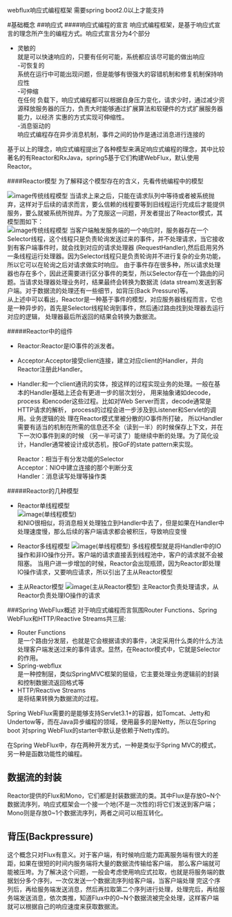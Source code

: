 webflux响应式编程框架 需要spring boot2.0以上才能支持

#基础概念
##响应式
####响应式编程的宣言
响应式编程框架，是基于响应式宣言的理念所产生的编程方式。响应式宣言分为4个部分  
- 灵敏的  
就是可以快速响应的，只要有任何可能，系统都应该尽可能的做出响应  
-可恢复的  
系统在运行中可能出现问题，但是能够有很强大的容错机制和修复机制保持响应性  
-可伸缩  
在任何 负载下，响应式编程都可以根据自身压力变化，请求少时，通过减少资源释放服务器的压力，负责大时能够通过扩展算法和软硬件的方式扩展服务器能力，以经济
实惠的方式实现可伸缩性。  
-消息驱动的  
响应式编程存在异步消息机制，事件之间的协作是通过消息进行连接的  

基于以上的理念，响应式编程提出了各种模型来满足响应式编程的理念，其中比较著名的有Reactor和RxJava，spring5基于它们构建WebFlux，默认使用Reactor。

####Reactor模型
为了解释这个模型存在的含义，先看传统编程中的模型  

![image传统线程模型](/photo/传统线程模型.jpg)
当请求上来之后，只能在请求队列中等待或者被系统抛弃，这样对于后续的请求而言，要么信赖的线程要等到旧线程运行完成后才能提供服务，要么就被系统所抛弃。为了克服这一问题，开发者提出了Reactor模式，其模型图如下：  
![image传统线程模型](/photo/传统线程模型.jpg)
当客户端触发服务端的一个响应时，服务器存在一个Selector线程，这个线程只是负责轮询发送过来的事件，并不处理请求，当它接收到有客户端事件时，就会找到对应的请求处理器
(RequestHandler),然后启用另外一条线程运行处理器。因为Selector线程只是负责轮询并不进行复杂的业务功能，所以它可以在轮询之后对请求做实时响应。
由于事件存在很多种，所以请求处理器也存在多个，因此还需要进行区分事件的类型，所以Selector存在一个路由的问题。当请求处理器处理业务时，结果最终会转换为数据流
(data stream)发送到客户端。对于数据流的处理还有一些细节，如背压(Back Pressure)等。  
从上述中可以看出，Reactor是一种基于事件的模型，对应服务器线程而言，它也是一种异步的，首先是Selector线程轮询到事件，然后通过路由找到处理器去运行对应的逻辑，
处理器最后所返回的结果会转换为数据流。

#####Reactor中的组件
- Reactor:Reactor是IO事件的派发者。
- Acceptor:Acceptor接受client连接，建立对应client的Handler，并向Reactor注册此Handler。
- Handler:和一个client通讯的实体，按这样的过程实现业务的处理。一般在基本的Handler基础上还会有更进一步的层次划分， 用来抽象诸如decode，process
和encoder这些过程。比如对Web Server而言，decode通常是HTTP请求的解析， process的过程会进一步涉及到Listener和Servlet的调用。业务逻辑的处
理在Reactor模式里被分散的IO事件所打破， 所以Handler需要有适当的机制在所需的信息还不全（读到一半）的时候保存上下文，并在下一次IO事件到来的时候
（另一半可读了）能继续中断的处理。为了简化设计，Handler通常被设计成状态机，按GoF的state pattern来实现。

    Reactor：相当于有分发功能的Selector  
    Acceptor：NIO中建立连接的那个判断分支  
    Handler：消息读写处理等操作类  
    
#####Reactor的几种模型

- Reactor单线程模型  
    ![image(单线程模型)](/photo/Reactor单线程模型)  
和NIO很相似，将消息相关处理独立到Handler中去了，但是如果在Handler中处理速度慢，那么后续的客户端请求都会被积压，导致响应变慢  

- Reactor多线程模型
    ![image(单线程模型)](/photo/Reactor多线程模型)
多线程模型就是将Handler中的IO操作和非IO操作分开。客户端的请求直接丢到线程池中，客户的请求就不会被阻塞。
当用户进一步增加的时候，Reactor会出现瓶颈，因为Reactor即处理IO操作请求，又要响应请求，所以引出了主从Reactor模型

- 主从Reactor模型
    ![image(主从Reactor模型)](/photo/主从Reactor模型)
主Reactor负责处理请求，从Reactor负责处理IO操作的请求



###Spring WebFlux概述
对于响应式编程而言氛围Router Functions、Spring WebFlux和HTTP/Reactive Streams共三层:

- Router Functions  
    是一个路由分发层，也就是它会根据请求的事件，决定采用什么类的什么方法处理客户端发送过来的事件请求。显然，在Reactor模式中，它就是Selector的作用。  
- Spring-webflux  
    是一种控制层，类似SpringMVC框架的层级，它主要处理业务逻辑前的封装和控制数据流返回格式等  
- HTTP/Reactive Streams  
    是将结果转换为数据流的过程。  

Spring WebFlux需要的是能够支持Servlet3.1+的容器，如Tomcat、Jetty和Undertow等，而在Java异步编程的领域，使用最多的是Netty，所以在Spring boot
对spring WebFlux的starter中默认是依赖于Netty库的。

在Spring WebFlux中，存在两种开发方式，一种是类似于Spring MVC的模式，另一种是函数功能性的编程。

数据流的封装
--
Reactor提供的Flux和Mono，它们都是封装数据流的类。其中Flux是存放0~N个数据流序列，响应式框架会一个接一个地(不是一次性的)将它们发送到客户端；
Mono则是存放0~1个数据流序列，两者之间可以相互转化。

背压(Backpressure)
--
这个概念只对Flux有意义。对于客户端，有时候响应能力距离服务端有很大的差距，如果在很短的时间内服务端将大量的数据流传输给客户端，
那么客户端就可能被压垮。为了解决这个问题，一般会考虑使用响应式拉取，也就是将服务端的数据划分多个序列，一次仅发送一个数据流序列给客户端，当客户端处理
完这个序列后，再给服务端发送消息，然后再拉取第二个序列进行处理，处理完后，再给服务端发送消息，依次类推，知道Flux中的0~N个数据流被完全处理，这样客户端
就可以根据自己的响应速度来获取数据流。